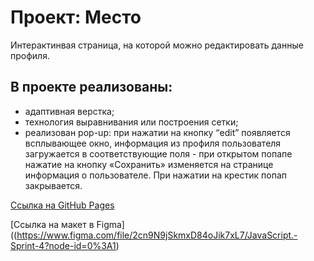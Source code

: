 # Проект: Место

Интерактинвая страница, на которой можно редактировать данные профиля.

## В проекте реализованы:
* адаптивная верстка;
* технология выравнивания или построения сетки;
* реализован pop-up: при нажатии на кнопку “edit” появляется всплывающее окно, информация из профиля пользователя загружается в соответствующие поля - при открытом попапе нажатие на кнопку «Сохранить» изменяется на странице информация о пользователе. При нажатии на крестик попап закрывается.

[Ссылка на GitHub Pages](https://pollychu.github.io/mesto/)

[Ссылка на макет в Figma]((https://www.figma.com/file/2cn9N9jSkmxD84oJik7xL7/JavaScript.-Sprint-4?node-id=0%3A1)



